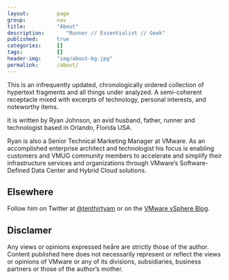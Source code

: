 ```yaml
---
layout:         page
group:          nav
title:          "About"
description:       "Runner // Essentialist // Geek"
published:      true
categories:     []
tags:           []
header-img:     "img/about-bg.jpg"
permalink:      /about/
---
```


<p>This is an infrequently updated, chronologically ordered collection of hypertext fragments and all things under analyzed. A semi-coherent receptacle mixed with excerpts of technology, personal interests, and noteworthy items.</p>

<p>It is written by Ryan Johnson, an avid husband, father, runner and technologist based in Orlando, Florida USA.</p>

<p>Ryan is also a Senior Technical Marketing Manager at VMware. As an accomplished enterprise architect and technologist his focus is enabling customers and VMUG community members to accelerate and simplify their infrastructure services and organizations through VMware’s Software-Defined Data Center and Hybrid Cloud solutions.</p>

<h2>Elsewhere</h2>

<p>Follow him on Twitter at <a href="http://twitter.com/tenthirtyam" title="@tenthirtyam" target="_blank">@tenthirtyam</a> or on the <a href="http://blogs.vmware.com/vsphere" title="VMware vSphere Blog" target="_blank">VMware vSphere Blog</a>.</p>

<h2>Disclamer</h2>

<p>Any views or opinions expressed heåre are strictly those of the author. Content published here does not necessarily represent or reflect the views or opinions of VMware or any of its divisions, subsidiaries, business partners or those of the author’s mother.</p>
